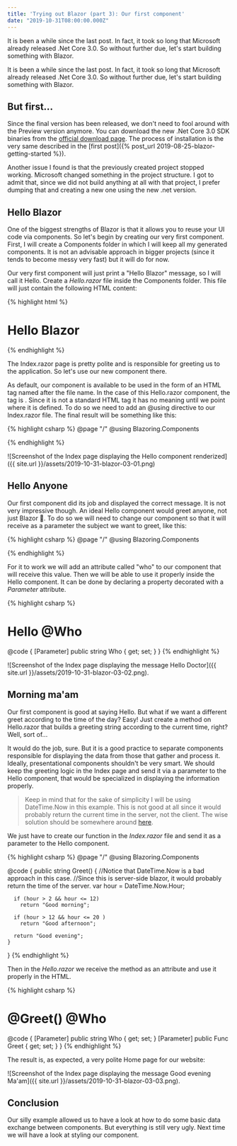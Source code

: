 ```yaml
---
title: 'Trying out Blazor (part 3): Our first component'
date: "2019-10-31T08:00:00.000Z"
---
```


It is been a while since the last post. In fact, it took so long that Microsoft already released .Net Core 3.0. So without further due, let's start building something with Blazor.

<!-- more -->

It is been a while since the last post. In fact, it took so long that Microsoft already released .Net Core 3.0. So without further due, let's start building something with Blazor.

## But first...

Since the final version has been released, we don't need to fool around with the Preview version anymore. You can download the new .Net Core 3.0 SDK binaries from the [official download page](https://dotnet.microsoft.com/download/dotnet-core/3.0). The process of installation is the very same described in the [first post]({% post_url 2019-08-25-blazor-getting-started %}).

Another issue I found is that the previously created project stopped working. Microsoft changed something in the project structure. I got to admit that, since we did not build anything at all with that project, I prefer dumping that and creating a new one using the new .net version.

## Hello Blazor

One of the biggest strengths of Blazor is that it allows you to reuse your UI code via components. So let's begin by creating our very first component. First, I will create a Components folder in which I will keep all my generated components. It is not an advisable approach in bigger projects (since it tends to become messy very fast) but it will do for now.

Our very first component will just print a "Hello Blazor" message, so I will call it Hello. Create a _Hello.razor_ file inside the Components folder. This file will just contain the following HTML content:

{% highlight html %}
  <h1>Hello Blazor</h1>
{% endhighlight %}

The Index.razor page is pretty polite and is responsible for greeting us to the application. So let's use our new component there.

As default, our component is available to be used in the form of an HTML tag named after the file name. In the case of this Hello.razor component, the tag is <Hello />. Since it is not a standard HTML tag it has no meaning until we point where it is defined. To do so we need to add an @using directive to our Index.razor file. The final result will be something like this:

{% highlight csharp %}
  @page "/"
  @using Blazoring.Components

  <Hello />
{% endhighlight %}

![Screenshot of the Index page displaying the Hello component renderized]({{ site.url }}/assets/2019-10-31-blazor-03-01.png)

## Hello Anyone

Our first component did its job and displayed the correct message. It is not very impressive though. An ideal Hello component would greet anyone, not just Blazor 👀. To do so we will need to change our component so that it will receive as a parameter the subject we want to greet, like this:

{% highlight csharp %}
  @page "/"
  @using Blazoring.Components

  <Hello who="Doctor"/>
{% endhighlight %}

For it to work we will add an attribute called "who" to our component that will receive this value. Then we will be able to use it properly inside the Hello component. It can be done by declaring a property decorated with a _Parameter_ attribute.

{% highlight csharp %}
  <h1>Hello @Who</h1>

  @code {
    [Parameter]
    public string Who { get; set; }
  }
{% endhighlight %}

![Screenshot of the Index page displaying the message Hello Doctor]({{ site.url }}/assets/2019-10-31-blazor-03-02.png).

## Morning ma'am

Our first component is good at saying Hello. But what if we want a different greet according to the time of the day? Easy! Just create a method on Hello.razor that builds a greeting string according to the current time, right? Well, sort of...

It would do the job, sure. But it is a good practice to separate components responsible for displaying the data from those that gather and process it. Ideally, presentational components shouldn't be very smart. We should keep the greeting logic in the Index page and send it via a parameter to the Hello component, that would be specialized in displaying the information properly.

> Keep in mind that for the sake of simplicity I will be using DateTime.Now in this example. This is not good at all since it would probably return the current time in the server, not the client. The wise solution should be somewhere around [here](https://github.com/jsakamoto/Toolbelt.Blazor.TimeZoneKit).

We just have to create our function in the _Index.razor_ file and send it as a parameter to the Hello component.

{% highlight csharp %}
  @page "/"
  @using Blazoring.Components

  <Hello Greet=Greet Who="Ma'am" />

  @code {
    public string Greet() {
      //Notice that DateTime.Now is a bad approach in this case.
      //Since this is server-side blazor, it would probably return the time of the server. 
      var hour = DateTime.Now.Hour;

      if (hour > 2 && hour <= 12)
        return "Good morning";

      if (hour > 12 && hour <= 20 )
        return "Good afternoon";
      
      return "Good evening";
    }
  }
{% endhighlight %}

Then in the _Hello.razor_ we receive the method as an attribute and use it properly in the HTML.

{% highlight csharp %}
  <h1>@Greet() @Who</h1>

  @code {
    [Parameter] public string Who { get; set; }
    [Parameter] public Func<string> Greet { get; set; }
  }
{% endhighlight %}

The result is, as expected, a very polite Home page for our website:

![Screenshot of the Index page displaying the message Good evening Ma'am]({{ site.url }}/assets/2019-10-31-blazor-03-03.png).

## Conclusion

Our silly example allowed us to have a look at how to do some basic data exchange between components. But everything is still very ugly. Next time we will have a look at styling our component.

